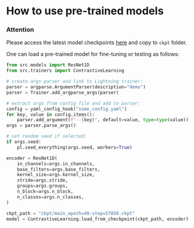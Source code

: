 # How to use pre-trained models

### Attention

Please access the latest model checkpoints [here](https://drive.google.com/drive/folders/1L7T-fsCHiyh5XWaA7VyLHxyl_pcEK-Ar?usp=sharing) and copy to `ckpt` folder.

One can load a pre-trained model for fine-tuning or testing as follows:

```python
from src.models import ResNet1D
from src.trainers import ContrastiveLearning

# create args parser and link to Lightning trainer:
parser = argparse.ArgumentParser(description="demo")
parser = Trainer.add_argparse_args(parser)

# extract args from config file and add to parser:
config = yaml_config_hook("some_config.yaml")
for key, value in config.items():
    parser.add_argument(f"--{key}", default=value, type=type(value))
args = parser.parse_args()

# set random seed if selected:
if args.seed:
    pl.seed_everything(args.seed, workers=True)

encoder = ResNet1D(
    in_channels=args.in_channels,
    base_filters=args.base_filters,
    kernel_size=args.kernel_size,
    stride=args.stride,
    groups=args.groups,
    n_block=args.n_block,
    n_classes=args.n_classes,
)

ckpt_path = "ckpt/main_epoch=49-step=57850.ckpt"
model = ContrastiveLearning.load_from_checkpoint(ckpt_path, encoder)
```